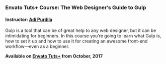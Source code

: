 ### Envato Tuts+ Course: The Web Designer’s Guide to Gulp
#### Instructor: [Adi Purdila](https://tutsplus.com/authors/adi-purdila)

Gulp is a tool that can be of great help to any web designer, but it can be intimidating for beginners. In this course you’re going to learn what Gulp is, how to set it up and how to use it for creating an awesome front-end workflow—even as a beginner.

**Available on [Envato Tuts+](https://tutsplus.com/courses) from October, 2017**